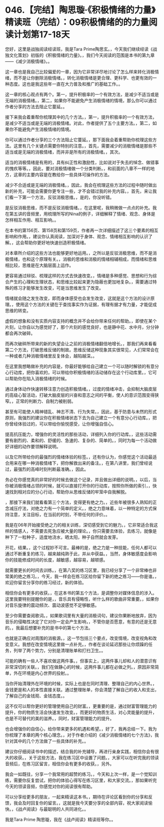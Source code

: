 # 046.【完结】陶思璇·《积极情绪的力量》精读班（完结）：09积极情绪的的力量阅读计划第17-18天

您好，这里是战独阅读经读班，我是Tara Prime陶思玄。，今天我们继续经读《战独文化策划》初版的《积极情绪的力量》。，我们今天阅读的范围是本书的第九章——《减少消极情绪》。。

这一章也是我自己比较偏爱的一章，因为它非常详尽地讨论了怎么样来转化消极情绪，而不是让你删除消极情绪。，转化消极情绪是更合理、更科学、也更有效的一种态度。这也是我这些年一直在大力普及和推广的基础工作。。

这一章的核心观点有两个。第一，提升积极率的一个有效方法，是减少不适当或是无端的消极情绪。，第二，如果你不能避免产生消极情绪的情境，那么你可以通过作者分享的方法去阻止它蔓延。。

接下来我会着重帮你梳理其中的几个方法。，第一，提升积极率的一个有效方法，是减少不适当或是无端的消极情绪。对此，作者提供了五个主要方法。，第二，如果你不能避免产生消极情绪的情境。

你可以通过作者分享的三个方法阻止它蔓延。，那下面我会着重帮助你梳理这些方法。这里有几个关键点需要你特别的注意。，首先，需要减少的消极情绪是那些不适当或是无端的消极情绪，而并非是所有的消极情绪。，其次。

适当的消极情绪是有用的，具有纠正性和激励性，比如说对于失去的悼念、做错事的愧疚等等。，因此，要对消极情绪做一个分类判断。，和前面的八章不一样的地方，这章的主要内容是在教给你一些具体可操作的方法。

减少不合适或是无端的消极情绪。，因此，我会在梳理这些方法的过程中随时做出新的补充，可能会需要你更专注一些，才不会错过我的补充内容。，首先，来让我们看一下第一个方法，反驳消极思维。，是的，你没听错。

是反驳消极思维，而不是反驳消极情绪。，在这里呢，我稍微做一点点的补充。我在第五讲的音频里，用梳理所写的Nina的例子，详细解释了情绪、观念、身体是怎样相互作用、相互影响。。

在本书的第156页、第158页和第159页，作者再一次详细描述了这三个要素的相互影响和作用。，建议你认真阅读，加深对于身体、观念、情绪相互影响的认识了解。，这会帮助你更好地快速创造积极情绪。

对本章所介绍的这些方法也能够更好地运用。，之所以是反驳消极思维，而不是消极情绪，也和这个原理有关。，消极的思维和消极的情绪相辅相成，而情绪和思维相比较，思维是在大脑层面上运作。

更容易通过辩驳、梳理这样的方式去快速改变。，情绪是多种感觉、思想和行为综合产生的心理和生理状态，和思维比较起来更为隐蔽也更加地复杂。，需要通过特殊的练习才能够发生改变，可是当思维发生了改变。

情绪就会随之发生改变，即而身体感受也会发生改变，这就是这个方法的设计原理。，使用这个方法的关键在于查找事实作为证据，有理有据才有力量，才能促成思维的转变。

虚假的想象和没有实质内容支持的概念并不会给你带来任何的帮助。，即使在某个片刻，让你自以为感觉好了，那个片刻的感觉良好，也是静中花、水中月，分分钟都会再次破碎。

而再次破碎所带来的新的失望会让之前的消极情绪翻倍地增长。，那我们再来看看第二个方法，打破思维反储的制故。思维反储这种现象其实很常见，人们常常会在一种或者几种消极情绪里反复体会，越陷越深。。

在这里我想略做补充的内容是，你最好能够给自己建立一个可以随时解锁的有意分心行动库，把你喜欢的，可以带给你积极情绪的活动储存在这个行动库里。，它可以帮助你在陷入消极情绪的时候。

通过身体动作快速转移注意力创造积极情绪。，过度的情绪冲击，会抑制大脑皮层的高级心智活动，打破大脑皮层的兴奋和意志之间的平衡，使人的意识范围变得狭窄。，正常的判断力、自制力被削弱。

甚至有可能使人精神错乱、神志不清、行为失常。，因此，基于防患与未然的形式原则，我强烈的建议你在积极情绪状态下去为自己建立一个有意分心行动库。，把你曾经体验过的，可以带给你愉悦感受，让你增强自信心。

提高抗压能力，增强你的灵活性的那些活动，详细列入你的行动库。，这些活动需要有剧烈的、柔和的、舒缓的、急速的、复杂的、简单的。，同时为每一个活动做好详细的动作要领解释说明。

以及它所带给你的最强烈的情绪体验的标签。，还有你认为，你感觉这个活动最适合用来在哪一种消极情绪下，把你解救出来的备注。，在第八讲里，我们曾经说过，最强烈的高峰时刻判断最准确。，因此。

务必在你感觉真的非常好的时候去做这个记录，并且做出详细的说明。，以后，当你被消极情绪占领的时候，就可以直接打开你的行动库，按照你所做的索引，，快速找到相对应的分心行动，帮助你从思维反储的牢笼中自我解脱。

，那接下来我们就看看第三个方法，变得更有绝之力。，近些年被很多人熟知的正念减压疗法，对绝之力有一个简单的定义。，绝之力意味着，以一种特定的方式保持注意，关注目标，在当前的时刻，不带任何的评价。。

我是在06年开始接受绝之力的相关训练，深切感受到它的魅力。，它非常适合我这样的情感人，不需要去死急应被大量的理论。，你只需要去体验，去练习，就像是种下了一粒种子，适度地浇水，晒太阳，种子自然就会发芽。

开花，结果。，这个过程妙不可言。最棒的是，绝之力是一种技能，任何人都可以通过不断重复的练习，越来越纯熟于此，并从中获益。，当然，身体敏感度会影响你的技能修成时间的长度，越敏感，越容易，越顿感。

就需要更长的时间去训练。，在第八奖的练习区里，我已经分享了一个非常棒也非常美的绝之练习。，今天，我一样会在练习区给你留下新的绝之练习——你是谁。，欢迎你留言分享你的练习经过，新的体验。

相信你会有更多的收获。，在这本书的第五个方法，是调整你对媒体信息的涉入。这里我要特别提醒你的是，，音乐具有侵略性，听什么样的歌曲非常重要。，如果你对音乐旋律的震动频次、震动波感觉不足够敏感。

至少你需要查阅歌词。，如果歌词里有大量的消极词句，建议你果断地放弃，因为音乐的侵略性决定了它对你一定会产生影响，，不管你是否愿意，有意的还是无意的。，我最后想要补充的是书中的第七个方法。

也就是正确应对周围的消极源。，这一节包括三个要点，改变情境，改变视角和改变意义。我想在改变情境这里做一点补充。，作者在谈论延迟那些让你烦躁的任务，列举了两个势力，分别是清理账单和打扫卫生。。

可能的确有一些人不喜欢做这两件事。，但事实上，这两件事儿却和人的潜意识有非常深切的关联。，我们在做静心的时候，这两件事儿都在必做之列。，原因非常简单，外在环境是内心世界的投射。。

当你开始清理外在环境的时候，实际上也是在同时清理、整理自己的内心世界。，金钱更是和人的本性直接关联。通过整理账单，你会清楚了解自己的收入和支出，了解自己的金钱观、金钱态度。。

这不仅可以帮你更好的管理使用自己的财富。，更重要的是，通过财富管理能力的提升，你的物质生活会快速发生改变。，而更好的物质生活，对心灵能量的提升，也是不可替代的美的滋养。，同时，财富管理能力的提升。

也会增强你的自信心，给你带来更多的机遇和希望。，好了，我再总结一下。我为你梳理了本章的两个核心理念。，对于作者介绍的《减少消极情绪的七个方法》，我针对其中的几个方法做了一些具体的补充。。

建议你仔细阅读书中的描述，结合我的补充辅导，再进行亲身实践，相信你会有很大的收获。，关于这些方法，我在练习区中设置了问题。，大家可以在听完我的领读音频后，在练习区留言，相信你会有更多的收获。，另外。

我会一如既往，分享一个我常用的超赞的练习。，今天和上次一样，是一个觉知训练，需要你反复尝试，把你的体验心得写在练习区里，和大家交流。，那如果听完今天的领读音频，你感觉对你的阅读很有帮助。

可以分享给更多的朋友，一起来精读这本书。，期待在评论区看到你的分享和反馈，我会及时回复你的留言。，这就是我今天要分享的全部内容，祝大家阅读愉快。，《战卢阅读》与最聪明的人共同进化。。

我是Tara Prime 陶思璇，我在《战卢阅读》精读班等你。。